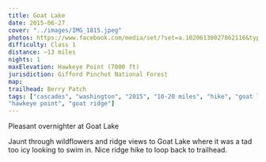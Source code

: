 ```yaml
---
title: Goat Lake
date: 2015-06-27
cover: "../images/IMG_1815.jpeg"
photos: https://www.facebook.com/media/set/?set=a.10206130027862116&type=1&l=8ef60433a7
difficulty: Class 1
distance: ~13 miles
nights: 1
maxElevation: Hawkeye Point (7000 ft)
jurisdiction: Gifford Pinchot National Forest
map:
trailhead: Berry Patch
tags: ["cascades", "washington", "2015", "10-20 miles", "hike", "goat lake",
"hawkeye point", "goat ridge"]
---
```


Pleasant overnighter at Goat Lake

Jaunt through wildflowers and ridge views to Goat Lake where it was a tad too
icy looking to swim in.  Nice ridge hike to loop back to trailhead.



